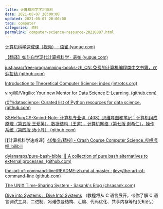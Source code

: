```yaml
---
title: 计算机科学学习资料
date: 2021-08-07 20:00:08
updated: 2021-08-07 20:00:08
tags: computer
categories: 资料
permalink: computer-science-resource-20210807.html
---
```


[计算机科学速成课（视频） · 语雀 (yuque.com)](https://www.yuque.com/computer/crush-course)

[【翻译】如何自学现代计算机科学 · 语雀 (yuque.com)](https://www.yuque.com/docs/share/97bb24b7-fe20-49aa-96bf-36033cfebe6c)

[justjavac/free-programming-books-zh_CN: 免费的计算机编程类中文书籍，欢迎投稿 (github.com)](https://github.com/justjavac/free-programming-books-zh_CN)

[Introduction to Theoretical Computer Science: index (introtcs.org)](https://introtcs.org/public/index.html)

[virgili0/Virgilio: Your new Mentor for Data Science E-Learning. (github.com)](https://github.com/virgili0/Virgilio)

[r0f1/datascience: Curated list of Python resources for data science. (github.com)](https://github.com/r0f1/datascience)

[SSHeRun/CS-Xmind-Note: 计算机专业课（408）思维导图和笔记：计算机组成原理（第五版 王爱英），数据结构（王道），计算机网络（第七版 谢希仁），操作系统（第四版 汤小丹） (github.com)](https://github.com/SSHeRun/CS-Xmind-Note)

[【计算机科学速成课】[40集全/精校\] - Crash Course Computer Science_哔哩哔哩_bilibili](https://www.bilibili.com/video/av21376839/?p=1)

[dylanaraps/pure-bash-bible: 📖 A collection of pure bash alternatives to external processes. (github.com)](https://github.com/dylanaraps/pure-bash-bible)

[the-art-of-command-line/README-zh.md at master · jlevy/the-art-of-command-line (github.com)](https://github.com/jlevy/the-art-of-command-line/blob/master/README-zh.md)

[The UNIX Time-Sharing System - Sasank's Blog (chsasank.com)](https://chsasank.com/classic_papers/unix-time-sharing-system.html)



[Dive into Systems :: Dive Into Systems](https://diveintosystems.org/book/index.html) （教程将从 C 语言展开，带你了解 C 语言调试工具、二进制、冯诺依曼结构、汇编、代码优化、共享内存等相关知识。）

